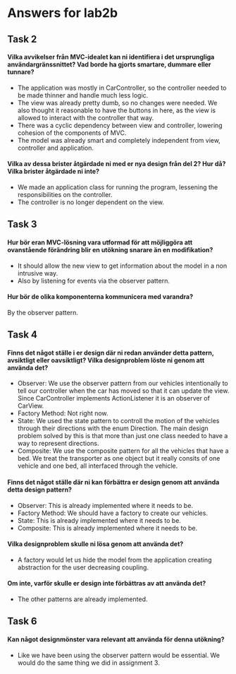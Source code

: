 # Answers for lab2b
## Task 2
#### Vilka avvikelser från MVC-idealet kan ni identifiera i det ursprungliga användargränssnittet? Vad borde ha gjorts smartare, dummare eller tunnare?
- The application was mostly in CarController, so the controller needed to be made thinner and handle much less logic.
- The view was already pretty dumb, so no changes were needed. We also thought it reasonable to have the buttons in here,
as the view is allowed to interact with the controller that way.
- There was a cyclic dependency between view and controller, lowering cohesion of the components of MVC.
- The model was already smart and completely independent from view, controller and application. 

#### Vilka av dessa brister åtgärdade ni med er nya design från del 2? Hur då? Vilka brister åtgärdade ni inte?
- We made an application class for running the program, lessening the responsibilities on the controller. 
- The controller is no longer dependent on the view.


## Task 3
#### Hur bör eran MVC-lösning vara utformad för att möjliggöra att ovanstående förändring blir en utökning snarare än en modifikation?
- It should allow the new view to get information about the model in a non intrusive way.
- Also by listening for events via the observer pattern.

#### Hur bör de olika komponenterna kommunicera med varandra?
By the observer pattern.


## Task 4
#### Finns det något ställe i er design där ni redan använder detta pattern, avsiktligt eller oavsiktligt? Vilka designproblem löste ni genom att använda det?
- Observer: We use the observer pattern from our vehicles intentionally to tell our controller when the car has moved so that it can update the view. Since CarController implements ActionListener it is an observer of CarView.
- Factory Method: Not right now.
- State: We used the state pattern to controll the motion of the vehicles through their directions with the enum Direction. The main design problem solved by this is that more than just one class needed to have a way to represent directions.
- Composite: We use the composite pattern for all the vehicles that have a bed. We treat the transporter as one object but it really consits of one vehicle and one bed, all interfaced through the vehicle.

#### Finns det något ställe där ni kan förbättra er design genom att använda detta design pattern? 
- Observer: This is already implemented where it needs to be.
- Factory Method: We should have a factory to create our vehicles. 
- State: This is already implemented where it needs to be.
- Composite: This is already implemented where it needs to be.

#### Vilka designproblem skulle ni lösa genom att använda det?
- A factory would let us hide the model from the application creating abstraction for the user decreasing coupling.

#### Om inte, varför skulle er design inte förbättras av att använda det?
- The other patterns are already implemented.

## Task 6
#### Kan något designmönster vara relevant att använda för denna utökning?
- Like we have been using the observer pattern would be essential. We would do the same thing we did in assignment 3.
